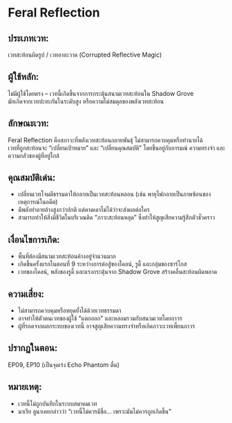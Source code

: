 # Feral Reflection

## ประเภทเวท:
เวทสะท้อนผิดรูป / เวทอาละวาด (Corrupted Reflective Magic)

## ผู้ใช้หลัก:
ไม่มีผู้ใช้โดยตรง – เวทนี้เกิดขึ้นจากการกระตุ้นสนามเวทสะท้อนใน Shadow Grove  
มักเกิดจากเวทปะทะกันในระดับสูง หรือความไม่สมดุลของพลังเวทสะท้อน

## ลักษณะเวท:
Feral Reflection คือสภาวะที่พลังเวทสะท้อนกลายพันธุ์ ไม่สามารถควบคุมหรือทำนายได้  
เวทที่ถูกสะท้อนจะ “เปลี่ยนเป้าหมาย” และ “เปลี่ยนคุณสมบัติ” โดยขึ้นอยู่กับอารมณ์ ความทรงจำ และความกลัวของผู้ที่อยู่ใกล้

## คุณสมบัติเด่น:
- เปลี่ยนเวทโจมตีธรรมดาให้กลายเป็นเวทสะท้อนหลอน (เช่น พายุไฟกลายเป็นภาพซ้อนของเหตุการณ์ในอดีต)  
- มีพลังทำลายล้างสูงกว่าปกติ แต่คาดเดาไม่ได้ว่าจะส่งผลต่อใคร  
- สามารถทำให้สิ่งมีชีวิตในบริเวณติด “ภาวะสะท้อนหลุด” ซึ่งทำให้สูญเสียความรู้สึกตัวชั่วคราว

## เงื่อนไขการเกิด:
- พื้นที่ต้องมีสนามเวทสะท้อนค้างอยู่จำนวนมาก  
- เกิดขึ้นครั้งแรกในตอนที่ 9 ระหว่างการต่อสู้ของไคลน์, รูดี้ และกลุ่มของซาร์โกส  
- เวทของไคลน์, พลังของรูดี้ และแรงกระตุ้นจาก Shadow Grove สร้างคลื่นสะท้อนผิดพลาด

## ความเสี่ยง:
- ไม่สามารถควบคุมหรือหยุดยั้งได้ด้วยเวทธรรมดา  
- อาจทำให้ตัวตนเวทของผู้ใช้ "แตกออก" และหลอมรวมกับสนามเวทโดยถาวร  
- ผู้ที่รอดจากผลกระทบของเวทนี้ อาจสูญเสียความทรงจำหรือเกิดภาวะเวทเพี้ยนถาวร

## ปรากฏในตอน:
EP09, EP10 (เป็นจุดเร่ง Echo Phantom ตื่น)

## หมายเหตุ:
- เวทนี้ไม่ถูกบันทึกในระบบสมาคมเวท  
- มาเรีย ลูนาเคยกล่าวว่า “เวทนี้ไม่ควรมีชื่อ... เพราะมันไม่ควรถูกเกิดขึ้น”
